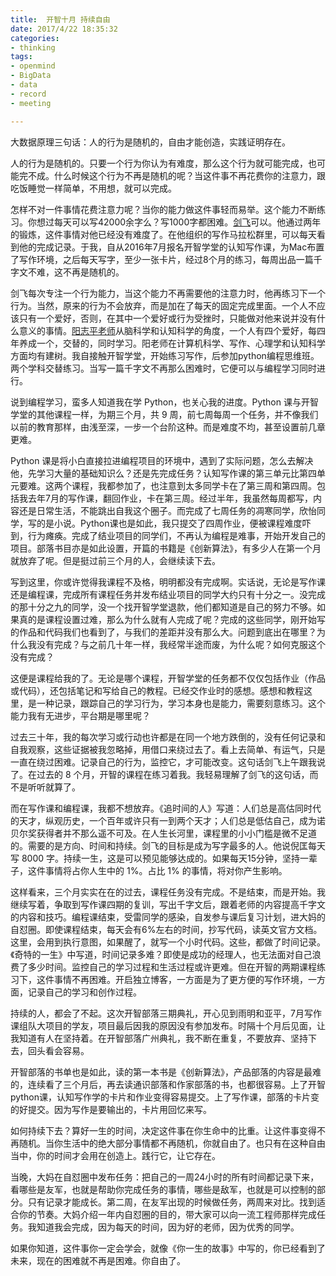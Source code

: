 ```yaml
---
title:  开智十月 持续自由
date: 2017/4/22 18:35:32
categories: 
- thinking
tags: 
- openmind
- BigData
- data
- record
- meeting

---
```


大数据原理三句话：人的行为是随机的，自由才能创造，实践证明存在。

人的行为是随机的。只要一个行为你认为有难度，那么这个行为就可能完成，也可能完不成。什么时候这个行为不再是随机的呢？当这件事不再花费你的注意力，跟吃饭睡觉一样简单，不用想，就可以完成。

怎样不对一件事情花费注意力呢？当你的能力做这件事轻而易举。这个能力不断练习。你想过每天可以写42000余字么？写1000字都困难。[剑飞]()可以。他通过两年的锻炼，这件事情对他已经没有难度了。在他组织的写作马拉松群里，可以每天看到他的完成记录。于我，自从2016年7月报名开智学堂的认知写作课，为Mac布置了写作环境，之后每天写字，至少一张卡片，经过8个月的练习，每周出品一篇千字文不难，这不再是随机的。

剑飞每次专注一个行为能力，当这个能力不再需要他的注意力时，他再练习下一个行为。当然，原来的行为不会放弃，而是加在了每天的固定完成里面。一个人不应该只有一个爱好，否则，在其中一个爱好或行为受挫时，只能做对他来说并没有什么意义的事情。[阳志平老师]()从脑科学和认知科学的角度，一个人有四个爱好，每四年养成一个，交替的，同时学习。阳老师在计算机科学、写作、心理学和认知科学方面均有建树。我自接触开智学堂，开始练习写作，后参加python编程思维班。两个学科交替练习。当写一篇千字文不再那么困难时，它便可以与编程学习同时进行。

说到编程学习，蛮多人知道我在学 Python，也关心我的进度。Python 课与开智学堂的其他课程一样，为期三个月，共 9 周，前七周每周一个任务，并不像我们以前的教育那样，由浅至深，一步一个台阶这种。而是难度不均，甚至设置前几章更难。

Python 课是将小白直接拉进编程项目的环境中，遇到了实际问题，怎么去解决他，先学习大量的基础知识么？还是先完成任务？认知写作课的第三单元比第四单元要难。这两个课程，我都参加了，也注意到太多同学卡在了第三周和第四周。包括我去年7月的写作课，翻回作业，卡在第三周。经过半年，我虽然每周都写，内容还是日常生活，不能跳出自我这个圈子。而完成了七周任务的凋寒同学，欣怡同学，写的是小说。Python课也是如此，我只提交了四周作业，便被课程难度吓到，行为瘫痪。完成了结业项目的同学们，不再认为编程是难事，开始开发自己的项目。部落书目亦是如此设置，开篇的书籍是《创新算法》，有多少人在第一个月就放弃了呢。但是挺过前三个月的人，会继续读下去。

写到这里，你或许觉得我课程不及格，明明都没有完成啊。实话说，无论是写作课还是编程课，完成所有课程任务并发布结业项目的同学大约只有十分之一。没完成的那十分之九的同学，没一个找开智学堂退款，他们都知道是自己的努力不够。如果真的是课程设置过难，那么为什么就有人完成了呢？完成的这些同学，刚开始写的作品和代码我们也看到了，与我们的差距并没有那么大。问题到底出在哪里？为什么我没有完成？与之前几十年一样，我经常半途而废，为什么呢？如何克服这个没有完成？

这便是课程给我的了。无论是哪个课程，开智学堂的任务都不仅仅包括作业（作品或代码），还包括笔记和写给自己的教程。已经交作业时的感想。感想和教程这里，是一种记录，跟踪自己的学习行为，学习本身也是能力，需要刻意练习。这个能力我有无进步，平台期是哪里呢？

过去三十年，我的每次学习或行动也许都是在同一个地方跌倒的，没有任何记录和自我观察，这些证据被我忽略掉，用借口来绕过去了。看上去简单、有运气，只是一直在绕过困难。记录自己的行为，监控它，才可能改变。这句话剑飞上午跟我说了。在过去的 8 个月，开智的课程在练习着我。我轻易理解了剑飞的这句话，而不是听听就算了。

而在写作课和编程课，我都不想放弃。《追时间的人》写道：人们总是高估同时代的天才，纵观历史，一个百年或许只有一到两个天才；人们总是低估自己，成为诺贝尔奖获得者并不那么遥不可及。在人生长河里，课程里的小小门槛是微不足道的。需要的是方向、时间和持续。剑飞的目标是成为写字最多的人。他说倪匡每天写 8000 字。持续一生，这是可以预见能够达成的。如果每天15分钟，坚持一辈子，这件事情将占你人生中的 1%。占比 1% 的事情，将对你产生影响。

这样看来，三个月实实在在的过去，课程任务没有完成。不是结束，而是开始。我继续写着，争取到写作课四期的复训，写出千字文后，跟着老师的内容提高千字文的内容和技巧。编程课结束，受雷同学的感染，自发参与课后复习计划，进大妈的自怼圈。即使课程结束，每天会有6%左右的时间，抄写代码，读英文官方文档。这里，会用到执行意图，如果醒了，就写一个小时代码。这些，都做了时间记录。《奇特的一生》中写道，时间记录多难？即使是成功的经理人，也无法面对自己浪费了多少时间。监控自己的学习过程和生活过程或许更难。但在开智的两期课程练习下，这件事情不再困难。开启独立博客，一方面是为了更方便的写作环境，一方面，记录自己的学习和创作过程。

持续的人，都会了不起。这次开智部落三期典礼，开心见到雨明和亚平，7月写作课组队大项目的学友，项目最后因我的原因没有参加发布。时隔十个月后见面，让我知道有人在坚持着。在开智部落广州典礼，我不断在重复，不要放弃、坚持下去，回头看会容易。

开智部落的书单也是如此，读的第一本书是《创新算法》，产品部落的内容是最难的，连续看了三个月后，再去读通识部落和作家部落的书，也都很容易。上了开智python课，认知写作学的卡片和作业变得容易提交。上了写作课，部落的卡片变的好提交。因为写作是要输出的，卡片用回忆来写。

如何持续下去？算好一生的时间，决定这件事在你生命中的比重。让这件事变得不再随机。当你生活中的绝大部分事情都不再随机，你就自由了。也只有在这种自由当中，你的时间才会用在创造上。践行它，让它存在。

当晚，大妈在自怼圈中发布任务：把自己的一周24小时的所有时间都记录下来，看哪些是友军，也就是帮助你完成任务的事情，哪些是敌军，也就是可以控制的部分。只有记录才能成长。第二周，在友军出现的时候做任务，两周来对比。找到适合你的节奏。大妈介绍一年内自怼圈的目的，带大家可以向一流工程师那样完成任务。我知道我会完成，因为每天的时间，因为好的老师，因为优秀的同学。

如果你知道，这件事你一定会学会，就像《你一生的故事》中写的，你已经看到了未来，现在的困难就不再是困难。你自由了。 




